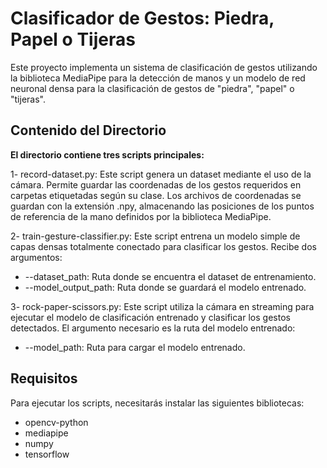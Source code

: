 # Clasificador de Gestos: Piedra, Papel o Tijeras
Este proyecto implementa un sistema de clasificación de gestos utilizando la biblioteca MediaPipe para la detección de manos y un modelo de red neuronal densa para la clasificación de gestos de "piedra", "papel" o "tijeras".

## **Contenido del Directorio**

**El directorio contiene tres scripts principales:**

1-  record-dataset.py: Este script genera un dataset mediante el uso de la cámara. Permite guardar las coordenadas de los gestos requeridos en carpetas etiquetadas según su clase. Los archivos de coordenadas se guardan con la extensión .npy, almacenando las posiciones de los puntos de referencia de la mano definidos por la biblioteca MediaPipe.

2-  train-gesture-classifier.py: Este script entrena un modelo simple de capas densas totalmente conectado para clasificar los gestos. Recibe dos argumentos:
-  --dataset_path: Ruta donde se encuentra el dataset de entrenamiento.
-  --model_output_path: Ruta donde se guardará el modelo entrenado.

3-  rock-paper-scissors.py: Este script utiliza la cámara en streaming para ejecutar el modelo de clasificación entrenado y clasificar los gestos detectados. El argumento necesario es la ruta del modelo entrenado:
-  --model_path: Ruta para cargar el modelo entrenado.

## **Requisitos**
Para ejecutar los scripts, necesitarás instalar las siguientes bibliotecas:
- opencv-python
- mediapipe
- numpy
- tensorflow
